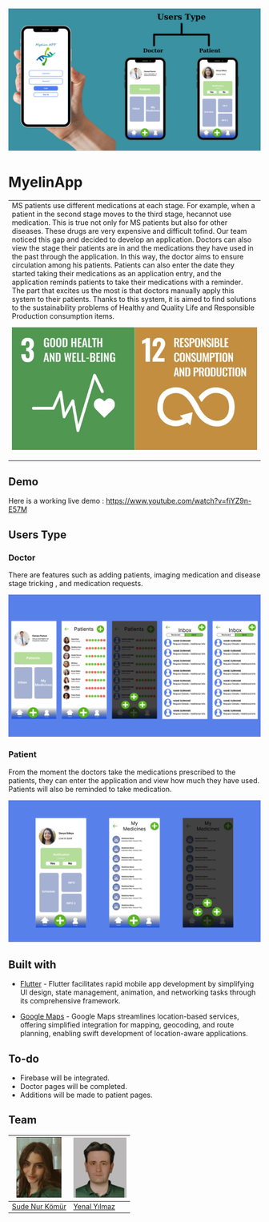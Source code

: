 # ![MyelinApp](https://github.com/sudenurkomur/Myelin-App/blob/main/Pages/UsersTypePage.jpeg)
# MyelinApp
<table>
<tr>
<td>
  MS patients use different medications at each stage. For example, when a patient in the second stage moves to the third stage, hecannot use medication. This is true not only for MS patients but also for other diseases. These drugs are very expensive and difficult tofind. Our team noticed this gap and decided to develop an application. Doctors can also view the stage their patients are in and the medications they have used in the past through the application. In this way, the doctor aims to ensure circulation among his patients.
Patients can also enter the date they started taking their medications as an application entry, and the application reminds patients to take their medications with a reminder. The part that excites us the most is that doctors manually apply this system to their patients. Thanks to this system, it is aimed to find solutions to the sustainability problems of Healthy and Quality Life and Responsible Production consumption items.

  ![](https://github.com/sudenurkomur/Myelin-App/blob/main/Pages/SustainabilityGoals.jpeg)

</td>
</tr>
</table>


## Demo
Here is a working live demo :  https://www.youtube.com/watch?v=fiYZ9n-E57M


## Users Type

### Doctor
There are features such as adding patients, imaging medication and disease stage tricking , and medication requests.

![](https://github.com/sudenurkomur/Myelin-App/blob/main/Pages/DoctorPages.png)

### Patient
From the moment the doctors take the medications prescribed to the patients, they can enter the application and view how much they have used. Patients will also be reminded to take medication.

![](https://github.com/sudenurkomur/Myelin-App/blob/main/Pages/PatientPages.png)



## Built with 

- [Flutter](https://flutter.dev/) - Flutter facilitates rapid mobile app development by simplifying Ul design, state management, animation, and networking tasks through its comprehensive framework.

- [Google Maps](https://www.google.com/maps) - Google Maps streamlines location-based services, offering simplified integration for mapping, geocoding, and route planning, enabling swift development of location-aware applications.


## To-do
- Firebase will be integrated.
- Doctor pages will be completed.
- Additions will be made to patient pages.

## Team

[![Sude Nur Kömür](https://github.com/sudenurkomur/Myelin-App/blob/main/Photo/zyro-image.jpeg)](https://github.com/sudenurkomur)  | [![Yenal Yılmaz](https://github.com/sudenurkomur/Myelin-App/blob/main/Photo/3EAFA79E-1DC9-4F15-9457-0ABF2A2A80C0.jpeg)](https://github.com/yenalyilmaz)
---|---
[Sude Nur Kömür ](https://github.com/sudenurkomur) |[Yenal Yılmaz](https://github.com/yenalyilmaz)



